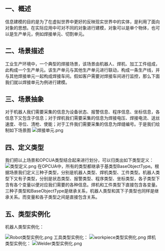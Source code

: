 ## 一、概述
信息建模的目的是为了在虚拟世界中更好的反映现实世界中的实体，是利用了面向对象的思想。在实际应用中可对不同的对象进行建模，对象可以是单个物体，也可以是生产单元，例如焊接单元、切割单元。
## 二、场景描述
工业生产环境中，一个典型的焊接场景，该场景由机器人、焊机、加工工件组成，此构成一个生产单元。该生产单元与其他生产单元进行联动，构成一条生产线，并与其他焊接单元一起构成焊接车间。假如客户需要对焊接车间进行监控，那么下面我们就以焊接单元为例进行建模。
## 三、场景抽象
对于机器人我们需要采集的信息为设备状态、报警信息、程序信息、坐标信息，各信息下又包含子信息；对于焊机我们需要采集的信息为焊接电压、焊接电流、送丝速度、寻位、清枪、使能；对于工件我们需要采集的信息为焊缝编号。于是我们绘制如下场景图
![焊接单元.png](https://i.loli.net/2020/05/02/Ybl2T9PimdnEZqS.png)

## 四、定义类型
我们把以上场景和OPCUA类型结合起来进行划分，可以归类出如下类型定义：
![类型定义.png](https://i.loli.net/2020/05/02/1yaebfKDkh3NmZx.png)
在OPCUA中，所有的类型都继承于基类型BaseObjectType。根据场景我们定义三种子类型，分别是机器人类型、焊机类型、工件类型。机器人类型下又有子类型，分别是状态类型、报警类型、程序类型、坐标类型，各子类型下含有各个变量以便对应我们需要的各种信息。焊机和工件类型下直接包含各变量。三种子类型和BaseObjectType是继承关系，机器人类型和其下子类型也同样是继承关系。而变量和各子类型之间是直接包含关系。

## 五、类型实例化
机器人类型实例化：

![Robot类型实例化.png](https://i.loli.net/2020/05/06/o8anzTMPiJ7XpIr.png)
工具类型实例化：
![workpiece类型实例化.png](https://i.loli.net/2020/05/06/7yVrLGDd5ZuKTXE.png)
焊机类型实例化：
![Welder类型实例化.png](https://i.loli.net/2020/05/06/cMebE4YqF3mpj1t.png)

<!--stackedit_data:
eyJoaXN0b3J5IjpbODM3Njg5MTMyLDE0MjI2MTY3OTEsLTIzNj
U0NDEzOCw0NDg5MDM0MTgsMTQwMTE5NTAyMiwxNTA1NzgwMjgx
LC0xMDAzNzY2MjM1XX0=
-->